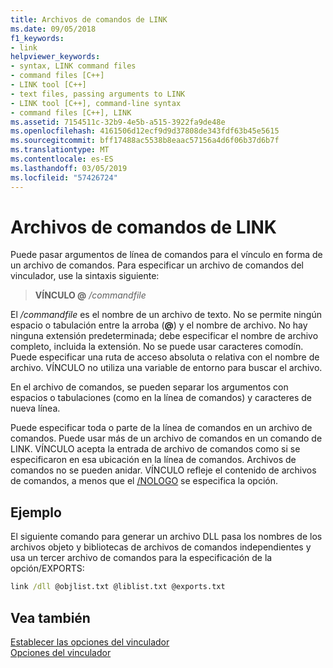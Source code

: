 ```yaml
---
title: Archivos de comandos de LINK
ms.date: 09/05/2018
f1_keywords:
- link
helpviewer_keywords:
- syntax, LINK command files
- command files [C++]
- LINK tool [C++]
- text files, passing arguments to LINK
- LINK tool [C++], command-line syntax
- command files [C++], LINK
ms.assetid: 7154511c-32b9-4e5b-a515-3922fa9de48e
ms.openlocfilehash: 4161506d12ecf9d9d37808de343fdf63b45e5615
ms.sourcegitcommit: bff17488ac5538b8eaac57156a4d6f06b37d6b7f
ms.translationtype: MT
ms.contentlocale: es-ES
ms.lasthandoff: 03/05/2019
ms.locfileid: "57426724"
---
```

# <a name="link-command-files"></a>Archivos de comandos de LINK

Puede pasar argumentos de línea de comandos para el vínculo en forma de un archivo de comandos. Para especificar un archivo de comandos del vinculador, use la sintaxis siguiente:

> **VÍNCULO \@**  <em>/commandfile</em>

El */commandfile* es el nombre de un archivo de texto. No se permite ningún espacio o tabulación entre la arroba (**\@**) y el nombre de archivo. No hay ninguna extensión predeterminada; debe especificar el nombre de archivo completo, incluida la extensión. No se puede usar caracteres comodín. Puede especificar una ruta de acceso absoluta o relativa con el nombre de archivo. VÍNCULO no utiliza una variable de entorno para buscar el archivo.

En el archivo de comandos, se pueden separar los argumentos con espacios o tabulaciones (como en la línea de comandos) y caracteres de nueva línea.

Puede especificar toda o parte de la línea de comandos en un archivo de comandos. Puede usar más de un archivo de comandos en un comando de LINK. VÍNCULO acepta la entrada de archivo de comandos como si se especificaron en esa ubicación en la línea de comandos. Archivos de comandos no se pueden anidar. VÍNCULO refleje el contenido de archivos de comandos, a menos que el [/NOLOGO](../../build/reference/nologo-suppress-startup-banner-linker.md) se especifica la opción.

## <a name="example"></a>Ejemplo

El siguiente comando para generar un archivo DLL pasa los nombres de los archivos objeto y bibliotecas de archivos de comandos independientes y usa un tercer archivo de comandos para la especificación de la opción/EXPORTS:

```cmd
link /dll @objlist.txt @liblist.txt @exports.txt
```

## <a name="see-also"></a>Vea también

[Establecer las opciones del vinculador](../../build/reference/setting-linker-options.md)<br/>
[Opciones del vinculador](../../build/reference/linker-options.md)
